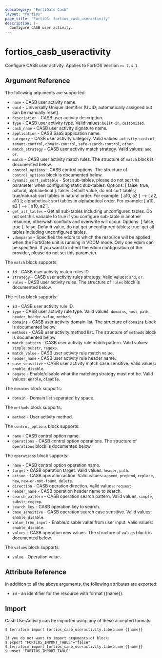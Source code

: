 ```yaml
---
subcategory: "FortiGate Casb"
layout: "fortios"
page_title: "FortiOS: fortios_casb_useractivity"
description: |-
  Configure CASB user activity.
---
```


# fortios_casb_useractivity
Configure CASB user activity. Applies to FortiOS Version `>= 7.4.1`.

## Argument Reference

The following arguments are supported:

* `name` - CASB user activity name.
* `uuid` - Universally Unique Identifier (UUID; automatically assigned but can be manually reset).
* `description` - CASB user activity description.
* `type` - CASB user activity type. Valid values: `built-in`, `customized`.
* `casb_name` - CASB user activity signature name.
* `application` - CASB SaaS application name.
* `category` - CASB user activity category. Valid values: `activity-control`, `tenant-control`, `domain-control`, `safe-search-control`, `other`.
* `match_strategy` - CASB user activity match strategy. Valid values: `and`, `or`.
* `match` - CASB user activity match rules. The structure of `match` block is documented below.
* `control_options` - CASB control options. The structure of `control_options` block is documented below.
* `dynamic_sort_subtable` - Sort sub-tables, please do not set this parameter when configuring static sub-tables. Options: [ false, true, natural, alphabetical ]. false: Default value, do not sort tables; true/natural: sort tables in natural order. For example: [ a10, a2 ] --> [ a2, a10 ]; alphabetical: sort tables in alphabetical order. For example: [ a10, a2 ] --> [ a10, a2 ].
* `get_all_tables` - Get all sub-tables including unconfigured tables. Do not set this variable to true if you configure sub-table in another resource, otherwish conflicts and overwrite will occur. Options: [ false, true ]. false: Default value, do not get unconfigured tables; true: get all tables including unconfigured tables. 
* `vdomparam` - Specifies the vdom to which the resource will be applied when the FortiGate unit is running in VDOM mode. Only one vdom can be specified. If you want to inherit the vdom configuration of the provider, please do not set this parameter.

The `match` block supports:

* `id` - CASB user activity match rules ID.
* `strategy` - CASB user activity rules strategy. Valid values: `and`, `or`.
* `rules` - CASB user activity rules. The structure of `rules` block is documented below.

The `rules` block supports:

* `id` - CASB user activity rule ID.
* `type` - CASB user activity rule type. Valid values: `domains`, `host`, `path`, `header`, `header-value`, `method`.
* `domains` - CASB user activity domain list. The structure of `domains` block is documented below.
* `methods` - CASB user activity method list. The structure of `methods` block is documented below.
* `match_pattern` - CASB user activity rule match pattern. Valid values: `simple`, `substr`, `regexp`.
* `match_value` - CASB user activity rule match value.
* `header_name` - CASB user activity rule header name.
* `case_sensitive` - CASB user activity match case sensitive. Valid values: `enable`, `disable`.
* `negate` - Enable/disable what the matching strategy must not be. Valid values: `enable`, `disable`.

The `domains` block supports:

* `domain` - Domain list separated by space.

The `methods` block supports:

* `method` - User activity method.

The `control_options` block supports:

* `name` - CASB control option name.
* `operations` - CASB control option operations. The structure of `operations` block is documented below.

The `operations` block supports:

* `name` - CASB control option operation name.
* `target` - CASB operation target. Valid values: `header`, `path`.
* `action` - CASB operation action. Valid values: `append`, `prepend`, `replace`, `new`, `new-on-not-found`, `delete`.
* `direction` - CASB operation direction. Valid values: `request`.
* `header_name` - CASB operation header name to search.
* `search_pattern` - CASB operation search pattern. Valid values: `simple`, `substr`, `regexp`.
* `search_key` - CASB operation key to search.
* `case_sensitive` - CASB operation search case sensitive. Valid values: `enable`, `disable`.
* `value_from_input` - Enable/disable value from user input. Valid values: `enable`, `disable`.
* `values` - CASB operation new values. The structure of `values` block is documented below.

The `values` block supports:

* `value` - Operation value.


## Attribute Reference

In addition to all the above arguments, the following attributes are exported:
* `id` - an identifier for the resource with format {{name}}.

## Import

Casb UserActivity can be imported using any of these accepted formats:
```
$ terraform import fortios_casb_useractivity.labelname {{name}}

If you do not want to import arguments of block:
$ export "FORTIOS_IMPORT_TABLE"="false"
$ terraform import fortios_casb_useractivity.labelname {{name}}
$ unset "FORTIOS_IMPORT_TABLE"
```
